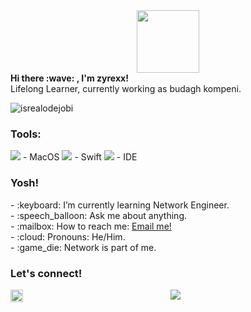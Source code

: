 <div id="header" align="center">
  <img src="https://i.giphy.com/media/v1.Y2lkPTc5MGI3NjExZmM5ZWw2cnhyeHh3cGpwNHo2Z3Z5ZjNtaWE1Ymx6Y3dqbmtqM25tdSZlcD12MV9pbnRlcm5hbF9naWZfYnlfaWQmY3Q9Zw/bAF75cy8pwWYwPiPSj/giphy.gif" width="100"/>
</div>
 <summary><strong>Hi there :wave: , I'm zyrexx!</strong></summary>
Lifelong Learner, currently working as budagh kompeni.
<p align="left"> <img src="https://komarev.com/ghpvc/?username=zyrexx10&label=Profile%20views&color=0e75b6&style=flat" alt="isrealodejobi" />
</p>

### <summary><strong>Tools:</strong></summary>
<p>
<img src="https://img.shields.io/badge/OS-MacOS-blue?&logo=apple" /> - MacOS
<img src="https://img.shields.io/badge/Code-Swift-blue?&logo=swift" /> - Swift
<img src="https://img.shields.io/badge/IDE-Xcode-blue?&logo=xcode" /> - IDE
</p>

### <summary><strong>Yosh!</strong></summary>
<p>
    - :keyboard: I’m currently learning Network Engineer. </br>
    - :speech_balloon: Ask me about anything.</br>
    - :mailbox: How to reach me: <a href="mailto:idhamhalik2020@gmail.com">Email me!</a>  </br>
    - :cloud: Pronouns: He/Him. </br>
    - :game_die: Network is part of me. </br>
<p>
 
### <summary><strong>Let's connect!</strong></summary>
<a href="https://www.instagram.com/zyrexx10/?hl=id#">
  <img align="left" alt="Goo's Instagram" width="20px" src="https://simpleicons.now.sh/instagram/495f7e" />
</a>
<p align="center">
    <a href="https://git.io/streak-stats"><img src="https://github-readme-streak-stats.herokuapp.com?user=zyrexx10&hide_border=true&locale=id"/></a>
</p>

